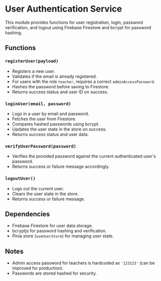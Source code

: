 # User Authentication Service

This module provides functions for user registration, login, password verification, and logout using Firebase Firestore and bcrypt for password hashing.

## Functions

### `registerUser(payload)`

- Registers a new user.
- Validates if the email is already registered.
- For users with the role `teacher`, requires a correct `adminAccessPassword`.
- Hashes the password before saving to Firestore.
- Returns success status and user ID on success.

### `loginUser(email, password)`

- Logs in a user by email and password.
- Fetches the user from Firestore.
- Compares hashed passwords using bcrypt.
- Updates the user state in the store on success.
- Returns success status and user data.

### `verifyUserPassword(password)`

- Verifies the provided password against the current authenticated user's password.
- Returns success or failure message accordingly.

### `logoutUser()`

- Logs out the current user.
- Clears the user state in the store.
- Returns success or failure message.

## Dependencies

- Firebase Firestore for user data storage.
- bcryptjs for password hashing and verification.
- Pinia store (`useUserStore`) for managing user state.

## Notes

- Admin access password for teachers is hardcoded as `'123123'` (can be improved for production).
- Passwords are stored hashed for security.
